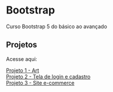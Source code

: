 # Bootstrap
 Curso Bootstrap 5 do básico ao avançado

<h2>Projetos</h2>
<p>Acesse aqui:</p>

<a href="https://emersonthiago168.github.io/bootstrap/5_art" target="_blank">Projeto 1 - Art</a> <br>
<a href="https://emersonthiago168.github.io/bootstrap/8_form_login_registro/login.html" target="_blank">Projeto 2 - Tela de login e cadastro</a> <br>
<a href="https://emersonthiago168.github.io/bootstrap/10_exacttime/index.html" target="_blank">Projeto 3 - Site e-commerce</a> <br>
 

